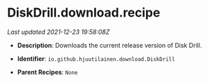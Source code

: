 # DiskDrill.download.recipe

_Last updated 2021-12-23 19:58:08Z_

- **Description**: Downloads the current release version of Disk Drill.

- **Identifier**: `io.github.hjuutilainen.download.DiskDrill`

- **Parent Recipes**: `None`